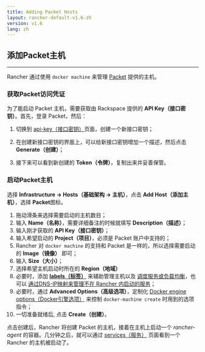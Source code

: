 ```yaml
---
title: Adding Packet Hosts
layout: rancher-default-v1.6-zh
version: v1.6
lang: zh
---
```


## 添加Packet主机
---

Rancher 通过使用 `docker machine` 来管理 [Packet](https://www.packet.net/) 提供的主机。

### 获取Packet访问凭证

为了能启动 Packet 主机，需要获取由 Rackspace 提供的 **API Key（接口密钥）**。首先，登录 Packet，然后：

1. 切换到 [api-key（接口密钥）](https://app.packet.net/portal#/api-keys)页面，创建一个新接口密钥；

2. 在创建新接口密钥的界面上，可以给新接口密钥增加一个描述，然后点击 **Generate（创建）**；

3. 接下来可以看到新创建的 **Token（令牌）**，复制出来并妥善保管。

### 启动Packet主机

选择 **Infrastructure -> Hosts（基础架构 -> 主机）**，点击 **Add Host（添加主机）**，选择 **Packet**图标。

1. 拖动滑条来选择需要启动的主机数目；
2. 输入 **Name（名称）**，需要详细备注的时候就填写 **Description（描述）**；
3. 输入刚才获取的 **API Key（接口密钥）**；
4. 输入希望启动的 **Project（项目）**，必须是 Packet 账户中支持的；
5. Rancher 对 `docker machine` 的支持和 Packet 是一样的，所以选择需要启动的 **Image（镜像）** 即可；
6. 输入 **Size（大小）**；
7. 选择希望主机启动时所在的 **Region（地域）**
8. 必要时，添加 **[labels（标签）]({{site.baseurl}}/rancher/{{page.version}}/{{page.lang}}/hosts/#labels)** 来辅助管理主机以及 [调度服务或负载均衡]({{site.baseurl}}/rancher/{{page.version}}/{{page.lang}}/cattle/scheduling/)，也可以 [通过DNS-IP映射来管理不在 Rancher 内启动的服务]({{site.baseurl}}/rancher/{{page.version}}/{{page.lang}}/cattle/external-dns-service/#为外部dns使用特定的ip)；
9. 必要时，通过 **Advanced Options（高级选项）**，定制化 [Docker engine options（Docker引擎选项）](https://docs.docker.com/machine/reference/create/#specifying-configuration-options-for-the-created-docker-engine) 来控制 `docker-machine create` 时用到的选项指令；
10. 一切准备就绪后, 点击 **Create（创建）**。

点击创建后，Rancher 将创建 Packet 的主机，接着在主机上启动一个 _rancher-agent_ 的容器。几分钟之后，就可以通过 [services（服务）]({{site.baseurl}}/rancher/{{page.version}}/{{page.lang}}/cattle/adding-services/) 页面看到一个 Rancher 的主机被启动了。
